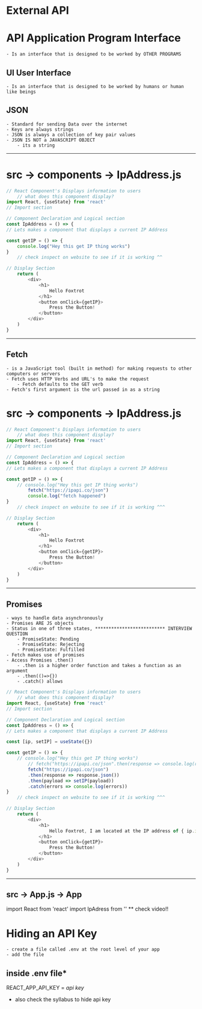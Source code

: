 # External API

# API Application Program Interface
    - Is an interface that is designed to be worked by OTHER PROGRAMS
## UI User Interface
    - Is an interface that is designed to be worked by humans or human like beings

## JSON
    - Standard for sending Data over the internet 
    - Keys are always strings
    - JSON is always a collection of key pair values
    - JSON IS NOT a JAVASCRIPT OBJECT
        - its a string

    

---------------------------------

# src -> components -> IpAddress.js

```JavaScript
// React Component's Displays information to users
    // what does this component display?
import React, {useState} from 'react'
// Import section

// Component Declaration and Logical section
const IpAddress = () => {
// Lets makes a component that displays a current IP Address

const getIP = () => {
    console.log("Hey this get IP thing works")
}
    // check inspect on website to see if it is working ^^

// Display Section
    return (
        <div>
            <h1>
                Hello Foxtrot
            </h1>
            <button onClick={getIP}>
                Press the Button!
            </button>
        </div>
    )
}
```
---------------------------------------------------

## Fetch
    - is a JavaScript tool (built in method) for making requests to other computers or servers
    - Fetch uses HTTP Verbs and URL's to make the request
        - Fetch defaults to the GET verb
    - Fetch's first argument is the url passed in as a string
# src -> components -> IpAddress.js

```JavaScript
// React Component's Displays information to users
    // what does this component display?
import React, {useState} from 'react'
// Import section

// Component Declaration and Logical section
const IpAddress = () => {
// Lets makes a component that displays a current IP Address

const getIP = () => {
    // console.log("Hey this get IP thing works")
        fetch("https://ipapi.co/json")
        console.log("fetch happened")
}
    // check inspect on website to see if it is working ^^^

// Display Section
    return (
        <div>
            <h1>
                Hello Foxtrot
            </h1>
            <button onClick={getIP}>
                Press the Button!
            </button>
        </div>
    )
}
```
---------------------------------------------------

## Promises
    - ways to handle data asynchronously 
    - Promises ARE JS objects 
    - Status in one of three states, ************************** INTERVIEW QUESTION
        - PromiseState: Pending
        - PromiseState: Rejecting
        - PromiseState: Fulfilled
    - Fetch makes use of promises
    - Access Promises .then()
        - .then is a higher order function and takes a function as an argument
        - .then(()=>{})
        - .catch() allows

```JavaScript
// React Component's Displays information to users
    // what does this component display?
import React, {useState} from 'react'
// Import section

// Component Declaration and Logical section
const IpAddress = () => {
// Lets makes a component that displays a current IP Address

const [ip, setIP] = useState({})

const getIP = () => {
    // console.log("Hey this get IP thing works")
        // fetch("https://ipapi.co/json".then(response => console.log(response)))
        fetch("https://ipapi.co/json")
        .then(response => response.json())
        .then(payload => setIP(payload))
        .catch(errors => console.log(errors))
}
    // check inspect on website to see if it is working ^^^

// Display Section
    return (
        <div>
            <h1>
                Hello Foxtrot, I am located at the IP address of { ip.ip }
            </h1>
            <button onClick={getIP}>
                Press the Button!
            </button>
        </div>
    )
}
```
--------------------------------------------
## src -> App.js -> App
import React from 'react'
import IpAdress from ''
** check video!!

# Hiding an API Key
    - create a file called .env at the root level of your app
    - add the file 

## inside .env file*
 REACT_APP_API_KEY = *api key*
 - also check the syllabus to hide api key 
  
